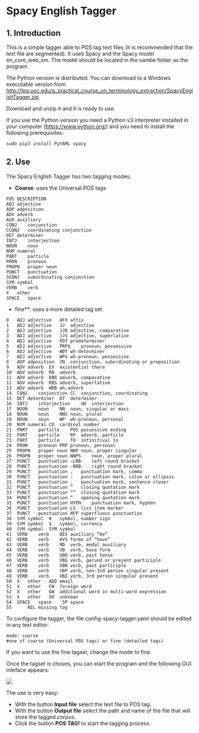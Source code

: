 # Spacy English Tagger

## 1. Introduction

This is a simple tagger able to POS tag text files (it is recommended that the text file are segmented). It uses Spacy and the Spacy model en_core_web_sm. The model should be located in the sambe folder as the program.

The Python version is distributed. You can download to a Windows executable version from http://lpg.uoc.edu/a_practical_course_on_terminology_extraction/SpacyEnglishTagger.zip 

Download and unzip it and it is ready to use.

If you use the Python version you need a Python v3 interpreter installed in your computer (https://www.python.org/) and you need to install the following prerequisites:

```sudo pip3 install PyYAML spacy```

## 2. Use

The Spacy English Tagger has two tagging modes:

* **Coarse**: uses the Universal POS tags

```
POS	DESCRIPTION
ADJ	adjective
ADP	adposition
ADV	adverb
AUX	auxiliary
CONJ	conjunction
CCONJ	coordinating conjunction
DET	determiner
INTJ	interjection
NOUN	noun
NUM	numeral
PART	particle
PRON	pronoun
PROPN	proper noun
PUNCT	punctuation
SCONJ	subordinating conjunction
SYM	symbol
VERB	verb
X	other
SPACE	space

```
* fine**: uses a more detailed tag set:

```
0	ADJ	adjective	AFX	affix
1	ADJ	adjective	JJ	adjective
2	ADJ	adjective	JJR	adjective, comparative
3	ADJ	adjective	JJS	adjective, superlative
4	ADJ	adjective	PDT	predeterminer
5	ADJ	adjective	PRP$	pronoun, possessive
6	ADJ	adjective	WDT	wh-determiner
7	ADJ	adjective	WP$	wh-pronoun, possessive
8	ADP	adposition	IN	conjunction, subordinating or preposition
9	ADV	adverb	EX	existential there
10	ADV	adverb	RB	adverb
11	ADV	adverb	RBR	adverb, comparative
12	ADV	adverb	RBS	adverb, superlative
13	ADV	adverb	WRB	wh-adverb
14	CONJ	conjunction	CC	conjunction, coordinating
15	DET	determiner	DT	determiner
16	INTJ	interjection	UH	interjection
17	NOUN	noun	NN	noun, singular or mass
18	NOUN	noun	NNS	noun, plural
19	NOUN	noun	WP	wh-pronoun, personal
20	NUM	numeral	CD	cardinal number
21	PART	particle	POS	possessive ending
22	PART	particle	RP	adverb, particle
23	PART	particle	TO	infinitival to
24	PRON	pronoun	PRP	pronoun, personal
25	PROPN	proper noun	NNP	noun, proper singular
26	PROPN	proper noun	NNPS	noun, proper plural
27	PUNCT	punctuation	-LRB-	left round bracket
28	PUNCT	punctuation	-RRB-	right round bracket
29	PUNCT	punctuation	,	punctuation mark, comma
30	PUNCT	punctuation	:	punctuation mark, colon or ellipsis
31	PUNCT	punctuation	.	punctuation mark, sentence closer
32	PUNCT	punctuation	”	closing quotation mark
33	PUNCT	punctuation	“”	closing quotation mark
34	PUNCT	punctuation	“	opening quotation mark
35	PUNCT	punctuation	HYPH	punctuation mark, hyphen
36	PUNCT	punctuation	LS	list item marker
37	PUNCT	punctuation	NFP	superfluous punctuation
38	SYM	symbol	#	symbol, number sign
39	SYM	symbol	$	symbol, currency
40	SYM	symbol	SYM	symbol
41	VERB	verb	BES	auxiliary “be”
42	VERB	verb	HVS	forms of “have”
43	VERB	verb	MD	verb, modal auxiliary
44	VERB	verb	VB	verb, base form
45	VERB	verb	VBD	verb, past tense
46	VERB	verb	VBG	verb, gerund or present participle
47	VERB	verb	VBN	verb, past participle
48	VERB	verb	VBP	verb, non-3rd person singular present
49	VERB	verb	VBZ	verb, 3rd person singular present
50	X	other	ADD	email
51	X	other	FW	foreign word
52	X	other	GW	additional word in multi-word expression
53	X	other	XX	unknown
54	SPACE	space	_SP	space
55		NIL	missing tag			
```

To configure the tagger, the file config-spacy-tagger.yaml should be edited in any text editor:

```
mode: coarse
#one of coarse (Universal POS tags) or fine (detailed tags)
```

If you want to use the fine tagset, change the mode to fine.


Once the tagset is choses, you can start the program and the following GUI inteface appears:

![](https://github.com/aoliverg/a_practical_course_on_terminology_extraction/blob/main/SpacyEnglishTagger/SpacyEnglishTagger.PNG)

The use is very easy:

* With the button **Input file** select the text file to POS tag.
* With the button **Output file** select the path and name of the file that will store the tagged corpus.
* Click the button **POS TAG!** to start the tagging process.


